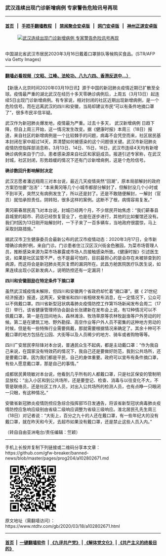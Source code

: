 ### 武汉连续出现门诊新增病例 专家警告危险讯号再现
------------------------

#### [首页](https://github.com/gfw-breaker/banned-news/blob/master/README.md) &nbsp;&nbsp;|&nbsp;&nbsp; [手把手翻墙教程](https://github.com/gfw-breaker/guides/wiki) &nbsp;&nbsp;|&nbsp;&nbsp; [禁闻聚合安卓版](https://github.com/gfw-breaker/bn-android) &nbsp;&nbsp;|&nbsp;&nbsp; [网门安卓版](https://github.com/oGate2/oGate) &nbsp;&nbsp;|&nbsp;&nbsp; [神州正道安卓版](https://github.com/SzzdOgate/update) 



<div><div class="featured_image">
 <a href="https://i.ntdtv.com/assets/uploads/2020/03/GettyImages-1207425115.jpg" target="_blank">
  <figure>
   <img alt="武汉连续出现门诊新增病例 专家警告危险讯号再现" src="https://i.ntdtv.com/assets/uploads/2020/03/GettyImages-1207425115-800x450.jpg"/>
  </figure><br/>
 </a>
 <span class="caption">
  中国湖北省武汉市居民2020年3月16日戴着口罩排队等候购买食品。(STR/AFP via Getty Images)
 </span>
</div>
</div><hr/>

#### [翻墙必看视频（文昭、江峰、法轮功、八九六四、香港反送中...）](https://github.com/gfw-breaker/banned-news/blob/master/pages/link3.md)

<div><div class="post_content" itemprop="articleBody">
 <p>
  【新唐人北京时间2020年03月19日讯】源于中国的新冠肺炎疫情近期已扩散至全球。疫情最严重的湖北武汉在经历十多天零确诊病例后，上周五（3月13日）起连续5日出现门诊新增病例。有专家说，相对封闭的社区近期出现新增病例，是一个危险信号。而在远离武汉的四川和安徽，当局却建议市民“可以有条件地摘口罩了”，很多市民半信半疑。
 </p>
 <p>
  武汉作为新冠肺炎爆发地，疫情最为严重。过去十多天，
  <ok href="https://www.ntdtv.com/gb/武汉新增病例.htm">
   武汉新增病例
  </ok>
  日趋下降，但自上周三开始，这一情况发生改变。据《健康时报》本周三（18日）报道，来自社区的新增病例是一个比较棘手的问题，病毒不会凭空而来，社区居民基本封闭在家中超过14天，弄清楚如何被感染的这个问题很关键。武汉市新冠肺炎疫情防控指挥部消息称，3月13日、14日、15日，16日，武汉市连续4天均有新增确诊病例来自于门诊。患者感染源来自社区和家庭成员。报道引述专家称，在武汉封城，社区封闭，形势趋缓的情况下还有门诊新增病例，这是个危险信号。
 </p>
 <p>
  <strong>
   确诊数回升影响解封决定
  </strong>
 </p>
 <p>
  武汉志愿者潘远翔周三对本台说，最近几天疫情突然“回潮”，原本局部解封的政府方案恐怕要“泡汤”：“本来黄冈等几个小城市都部分解封了，但解封没几个小时或不到半天，突然又有病例发生了，所以还是封了。还是不敢随便解封，一解封（官员）就怕承担责任。阴转阳，很多这样的案例。这断不了根，病情容易复发。”
 </p>
 <p>
  黄冈蕲春居民高飞对本台说，封城已经两个月，不少居民开始焦虑：“我们蕲春县县城里的超市、药店已经恢复营业了，也是在逐步进行，其他的比如餐馆还没有。我们村因为13日刚开始解封时，一下子来了一百多辆车，当地政府很震惊，马上采取封路措施。”
 </p>
 <p>
  据武汉市卫生健康委员会最新公布的武汉市疫情动态：2020年3月17日，全市新增确诊病例1例，来自门诊。门诊患者住江汉区汉兴街金色雅园，为菜市场管理人员，推断感染来源为菜市场暴露或市场人员接触感染所致。《健康时报》引述医生说，如果是社区监管不严，也不是最可怕的，目前最担心的是会存在未被排查到的病源，而这将会是新冠肺炎死灰复燃的漏洞所在。武昌方舱医院医疗队医生说，如果连续出现小区新发病人，说明防控还有一定漏洞！
 </p>
 <p>
  <strong>
   四川和安徽鼓励在特定条件下摘口罩
  </strong>
 </p>
 <p>
  虽然武汉城疫情未解除，但四川和安徽两个省政府却忙着“摘口罩”。据《 21世纪经济报道》报道，这两天，安徽省和四川省相继发布消息，在一定情况下，公众可以不佩戴口罩。四川省新型冠状病毒肺炎疫情防控工作第15场新闻发布会周二（17日）举行。该省健康管理师协会副会长张建新在发布会上说，有12种情况可以不佩戴口罩。第一是在田间地头、森林滩涂、牧场草原等农林牧副渔等户外劳动的时候。第二是在建筑工地、野外勘探、高空作业等户外人员不密集的这种地方劳动的时候，但是有一些特殊行业需要佩戴，那就需要根据情况来确定了。其余十种可不戴口罩的地方包括在公园、大街等以及人员稀少的地方、骑车或者购物等等。
 </p>
 <p>
  四川广安居民李际锋对本台说，普通民众生不起病，都是主动戴口罩：“作为我自己来说，在国家没有特效药的情况下，我自己还是要做好防范，我到公共场所，还是要戴口罩。因为我们都是平民，自己的身体重要。政府可以宣布有条件摘口罩，有些人愿意戴口罩，那是自己的事情。”
 </p>
 <p>
  成都居民黄晓敏对本台说，他看到几乎所有的人都戴口罩，只是社区保安的管制明显放松：“出入小区和到公共场所，还是要登记、检查、消毒与以往变化不大，不管是联络员，还是社区工作人员，对出入公共场所的检测人员，也有点睁一只眼闭一只眼，有这种情况。”
 </p>
 <p>
  安徽省新冠肺炎疫情防控应急综合指挥部15日发通告，将该省新型冠状病毒肺炎疫情防控应急响应级别由省级二级响应调整为省级三级响应。淮北居民孔先生周三（18日）对记者说：“大街上，百分之九十的人还在戴口罩，有一些年纪大的没有戴口罩，就在昨天和今天，去超市如果没有戴口罩，还是禁止这些人员入内。”
 </p>
 <p>
  （转自自由亚洲电台/责任编辑：竺颖）
 </p>
 <div class="single_ad">
 </div>
</div>
</div>
<hr/>
手机上长按并复制下列链接或二维码分享本文章：<br/>
https://github.com/gfw-breaker/banned-news/blob/master/pages/prog204/a102802671.md <br/>
<a href='https://github.com/gfw-breaker/banned-news/blob/master/pages/prog204/a102802671.md'><img src='https://github.com/gfw-breaker/banned-news/blob/master/pages/prog204/a102802671.md.png'/></a> <br/>
原文地址（需翻墙访问）：https://www.ntdtv.com/gb/2020/03/18/a102802671.html


------------------------
#### [首页](https://github.com/gfw-breaker/banned-news/blob/master/README.md) &nbsp;|&nbsp; [一键翻墙软件](https://github.com/gfw-breaker/nogfw/blob/master/README.md) &nbsp;| [《九评共产党》](https://github.com/gfw-breaker/9ping.md/blob/master/README.md#九评之一评共产党是什么) | [《解体党文化》](https://github.com/gfw-breaker/jtdwh.md/blob/master/README.md) | [《共产主义的终极目的》](https://github.com/gfw-breaker/gczydzjmd.md/blob/master/README.md)


<img src='http://gfw-breaker.win/banned-news/pages/prog204/a102802671.md' width='0px' height='0px'/>